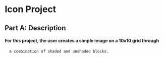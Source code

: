 # Icon Project 

## Part A: Description

####  For this project, the user creates a simple image on a 10x10 grid through
      a combination of shaded and unshaded blocks. 
      
      
